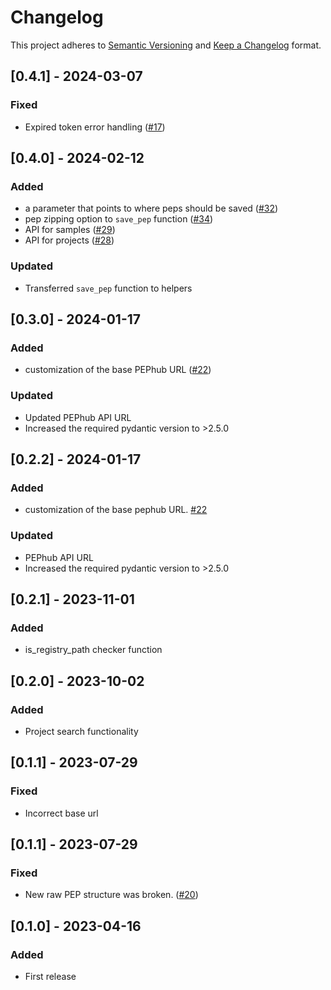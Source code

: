 # Changelog

This project adheres to [Semantic Versioning](https://semver.org/spec/v2.0.0.html) and [Keep a Changelog](https://keepachangelog.com/en/1.0.0/) format.

## [0.4.1] - 2024-03-07
### Fixed
- Expired token error handling  ([#17](https://github.com/pepkit/pephubclient/issues/17))

## [0.4.0] - 2024-02-12
### Added
- a parameter that points to where peps should be saved ([#32](https://github.com/pepkit/pephubclient/issues/32))
- pep zipping option to `save_pep` function ([#34](https://github.com/pepkit/pephubclient/issues/34))
- API for samples ([#29](https://github.com/pepkit/pephubclient/issues/29))
- API for projects ([#28](https://github.com/pepkit/pephubclient/issues/28))

### Updated
- Transferred `save_pep` function to helpers

## [0.3.0] - 2024-01-17
### Added
- customization of the base PEPhub URL ([#22](https://github.com/pepkit/pephubclient/issues/22))

### Updated
- Updated PEPhub API URL
- Increased the required pydantic version to >2.5.0

## [0.2.2] - 2024-01-17
### Added
- customization of the base pephub URL. [#22](https://github.com/pepkit/pephubclient/issues/22)

### Updated 
- PEPhub API URL
- Increased the required pydantic version to >2.5.0

## [0.2.1] - 2023-11-01
### Added
- is_registry_path checker function

## [0.2.0] - 2023-10-02
### Added
- Project search functionality

## [0.1.1] - 2023-07-29
### Fixed
- Incorrect base url

## [0.1.1] - 2023-07-29
### Fixed
- New raw PEP structure was broken. ([#20](https://github.com/pepkit/pephubclient/issues/20))

## [0.1.0] - 2023-04-16
### Added
- First release
